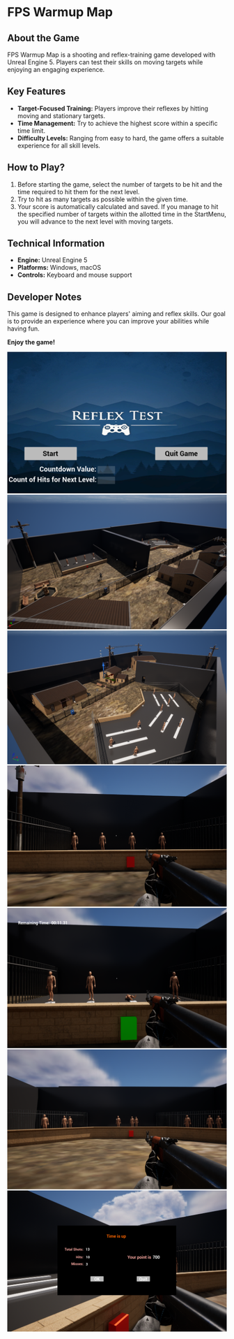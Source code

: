 # FPS Warmup Map

## About the Game
FPS Warmup Map is a shooting and reflex-training game developed with Unreal Engine 5. Players can test their skills on moving targets while enjoying an engaging experience.

## Key Features
- **Target-Focused Training:** Players improve their reflexes by hitting moving and stationary targets.
- **Time Management:** Try to achieve the highest score within a specific time limit.
- **Difficulty Levels:** Ranging from easy to hard, the game offers a suitable experience for all skill levels.

## How to Play?
1. Before starting the game, select the number of targets to be hit and the time required to hit them for the next level.  
2. Try to hit as many targets as possible within the given time.  
3. Your score is automatically calculated and saved. If you manage to hit the specified number of targets within the allotted time in the StartMenu, you will advance to the next level with moving targets.

## Technical Information
- **Engine:** Unreal Engine 5  
- **Platforms:** Windows, macOS  
- **Controls:** Keyboard and mouse support  

## Developer Notes
This game is designed to enhance players' aiming and reflex skills. Our goal is to provide an experience where you can improve your abilities while having fun.

**Enjoy the game!**


![Screenshot 1](Game%20Screenshots/s1.png)
![Screenshot 2](Game%20Screenshots/s2.png)
![Screenshot 3](Game%20Screenshots/s3.png)
![Screenshot 4](Game%20Screenshots/s4.png)
![Screenshot 5](Game%20Screenshots/s5.png)
![Screenshot 6](Game%20Screenshots/s6.png)
![Screenshot 7](Game%20Screenshots/s7.png)
